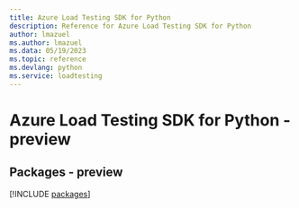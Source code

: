 ```yaml
---
title: Azure Load Testing SDK for Python
description: Reference for Azure Load Testing SDK for Python
author: lmazuel
ms.author: lmazuel
ms.data: 05/19/2023
ms.topic: reference
ms.devlang: python
ms.service: loadtesting
---
```

# Azure Load Testing SDK for Python - preview
## Packages - preview
[!INCLUDE [packages](load-testing-index.md)]